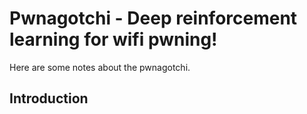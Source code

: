 # Pwnagotchi - Deep reinforcement learning for wifi pwning!

Here are some notes about the pwnagotchi.

## Introduction

